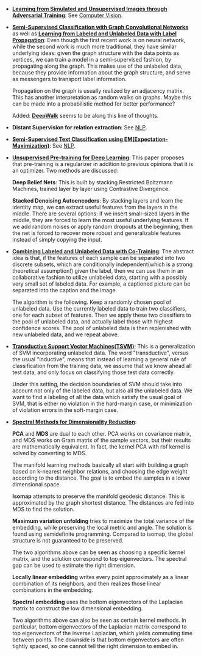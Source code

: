 * [**Learning from Simulated and Unsupervised Images through Adversarial Training**](https://arxiv.org/pdf/1612.07828.pdf): See [Computer Vision](https://github.com/zxfsheep/advanced-machine-learning/blob/master/summaries/Vision.md).

* [**Semi-Supervised Classification with Graph Convolutional Networks**](https://arxiv.org/pdf/1609.02907.pdf) as well as [**Learning from Labeled and Unlabeled Data with Label Propagation**](http://mlg.eng.cam.ac.uk/zoubin/papers/CMU-CALD-02-107.pdf): Even though the first recent work is on neural network, while the second work is much more traditional, they have similar underlying ideas: given the graph structure with the data points as vertices,  we can train a model in a semi-supervised fashion, by propagating along the graph. This makes use of the unlabeled data, because they provide information about the graph structure, and serve as messengers to transport label information.

  Propagation on the graph is usually realized by an adjacency matrix. This has another interpretation as random walks on graphs. Maybe this can be made into a probabilistic method for better performance?

  Added: [**DeepWalk**](https://arxiv.org/pdf/1403.6652.pdf) seems to be along this line of thoughts.

* **Distant Supervision for relation extraction**: See [NLP](https://github.com/zxfsheep/advanced-machine-learning/blob/master/summaries/NLP.md).

* [**Semi-Supervised Text Classification using EM(Expectation-Maximization)**](https://www.cs.cmu.edu/~tom/pubs/NigamEtAl-bookChapter.pdf): See [NLP](https://github.com/zxfsheep/advanced-machine-learning/blob/master/summaries/NLP.md).

* [**Unsupervised Pre-training for Deep Learning**](http://www.jmlr.org/papers/volume11/erhan10a/erhan10a.pdf): This paper proposes that pre-training is a regularizer in addition to previous opinions that it is an optimizer. Two methods are discussed:

    **Deep Belief Nets**: This is built by stacking Restricted Boltzmann Machines, trained layer by layer using Contrastive Divergence.

    **Stacked Denoising Autoencoders**: By stacking layers and learn the identity map, we can extract useful features from the layers in the middle. There are several options: if we insert small-sized layers in the middle, they are forced to learn the most useful underlying features. If we add random noises or apply random dropouts at the beginning, then the net is forced to recover more robust and generalizable features instead of simply copying the input.

* [**Combining Labeled and Unlabeled Data with Co-Training**](http://www.cs.cmu.edu/afs/cs.cmu.edu/Web/People/avrim/Papers/cotrain.pdf): The abstract idea is that, if the features of each sample can be separated into two discrete subsets, which are conditionally independent(which is a strong theoretical assumption!) given the label, then we can use them in an collaborative fashion to utilize unlabeled data, starting with a possibly very small set of labeled data. For example, a captioned picture can be separated into the caption and the image. 

  The algorithm is the following. Keep a randomly chosen pool of unlabeled data. Use the currently labeled data to train two classifiers, one for each subset of features. Then we apply these two classifiers to the pool of unlabeled data, and actually label those with highest confidence scores. The pool of unlabeled data is then replenished with new unlabeled data, and we repeat above.

* [**Transductive Support Vector Machines(TSVM)**](http://lasa.epfl.ch/teaching/lectures/ML_MSc_Advanced/Slides/Transductive-SVMs.pdf): This is a generalization of SVM incorporating unlabeled data. The word "transductive", versus the usual "inductive", means that instead of learning a general rule of classification from the training data, we assume that we know ahead all test data, and only focus on classifying those test data correctly.

  Under this setting, the decision boundaries of SVM should take into account not only of the labeled data, but also all the unlabeled data. We want to find a labeling of all the data which satisfy the usual goal of SVM, that is either no violation in the hard-margin case, or minimization of violation errors in the soft-margin case.

* [**Spectral Methods for Dimensionality Reduction**](https://cseweb.ucsd.edu/~saul/papers/smdr_ssl05.pdf): 

  **PCA** and **MDS** are dual to each other. PCA works on covariance matrix, and MDS works on Gram matrix of the sample vectors, but their results are mathematically equivalent. In fact, the kernel PCA with rbf kernel is solved by converting to MDS.

  The manifold learning methods basically all start with building a graph based on k-nearest neighbor relations, and choosing the edge weight according to the distance. The goal is to embed the samples in a lower dimensional space.

  **Isomap** attempts to preserve the manifold geodesic distance. This is approximated by the graph shortest distance. The distances are fed into MDS to find the solution.

  **Maximum variation unfolding** tries to maximize the total variance of the embedding, while preserving the local metric and angle. The solution is found using semidefinite programming. Compared to isomap, the global structure is not guaranteed to be preserved.

  The two algorithms above can be seen as choosing a specific kernel matrix, and the solution correspond to top eigenvectors. The spectral gap can be used to estimate the right dimension.

  **Locally linear embedding** writes every point approximately as a linear combination of its neighbors, and then realizes those linear combinations in the embedding.

  **Spectral embedding** uses the bottom eigenvectors of the Laplacian matrix to construct the low dimensional embedding.

  Two algorithms above can also be seen as certain kernel methods. In particular, bottom eigenvectors of the Laplacian matrix correspond to top eigenvectors of the inverse Laplacian, which yields commuting time between points. The downside is that bottom eigenvectors are often tightly spaced, so one cannot tell the right dimension to embed in.







